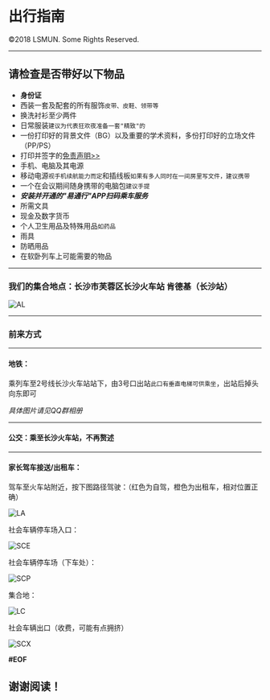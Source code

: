# 出行指南

&copy;2018 LSMUN. Some Rights Reserved.

---

## 请检查是否带好以下物品

* **身份证**
* 西装一套及配套的所有服饰`皮带、皮鞋、领带等`
* 换洗衬衫至少两件
* 日常服装`建议为代表狂欢夜准备一套"精致"的`
* 一份打印好的背景文件（BG）以及重要的学术资料，多份打印好的立场文件（PP/PS）
* 打印并签字的[免责声明>>](https://www.lsmun.club/latest-activities/201808EXPO/claim.pdf)
* 手机、电脑及其电源
* 移动电源`视手机续航能力而定`和插线板`如果有多人同时在一间房里写文件，建议携带`
* 一个在会议期间随身携带的电脑包`建议手提`
* ***安装并开通的"易通行"APP扫码乘车服务***
* 所需文具
* 现金及数字货币
* 个人卫生用品及特殊用品`如药品`
* 雨具
* 防晒用品
* 在软卧列车上可能需要的物品

---

### 我们的集合地点：长沙市芙蓉区长沙火车站 肯德基（长沙站）

![AL](https://www.lsmun.club/latest-activities/201808EXPO/AL.jpg)

---

### 前来方式

---

#### 地铁：

乘列车至2号线长沙火车站站下，由3号口出站`此口有垂直电梯可供乘坐`，出站后掉头向东即可

*具体图片请见QQ群相册*

---

#### 公交：乘至长沙火车站，不再赘述

---

#### 家长驾车接送/出租车：

驾车至火车站附近，按下图路径驾驶：（红色为自驾，橙色为出租车，相对位置正确）

![LA](https://www.lsmun.club/latest-activities/201808EXPO/LA.jpg)

社会车辆停车场入口：

![SCE](https://www.lsmun.club/latest-activities/201808EXPO/SCE.jpg)

社会车辆停车场（下车处）：

![SCP](https://www.lsmun.club/latest-activities/201808EXPO/SCP.jpg)

集合地：

![LC](https://www.lsmun.club/latest-activities/201808EXPO/LC.jpg)

社会车辆出口（收费，可能有点拥挤）

![SCX](https://www.lsmun.club/latest-activities/201808EXPO/SCX.jpg)

**#EOF**

## 谢谢阅读！
